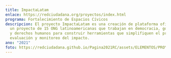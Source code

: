```yaml
---
title: ImpactaLatam
enlace: https://redciudadana.org/proyectos/index.html
programa: Fortalecimiento de Espacios Cívicos
descripcion: El proyecto ImpactaLatam es una creación de plataforma oficial. Es
  un proyecto de 15 ONG latinoamericanas que trabajan en democracia, gobernanza
  y derechos humanos para construir herramientas que simplifiquen el proceso de
  evaluación y monitoreo del impacto.
ano: "2021"
foto: https://redciudadana.github.io/Pagina2021RC/assets/ELEMENTOS/PROYECTOS/01_ImpactaLatam.jpg
---
```

